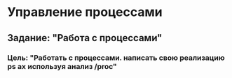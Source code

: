 # Управление процессами

## Задание: "Работа с процессами"

### Цель: "Работать с процессами. написать свою реализацию ps ax используя анализ /proc"